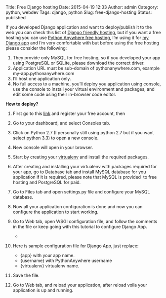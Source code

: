 Title: Free Django hosting
Date: 2015-04-19 12:33
Author: admin
Category: python, webdev
Tags: django, python
Slug: free-django-hosting
Status: published

<span class="s1">If you developed Django application and want to
deploy/publish it to the web you can check this list of [<span
class="s2">Django friendly
hosting</span>](http://djangofriendly.com/hosts/), but if you want a
free hosting you can use [<span class="s2">Python Anywhere free
hosting</span>](https://www.pythonanywhere.com/pricing/), I’m using it
for [<span class="s2">my Django
app</span>](http://www.emadmokhtar.com/2015/03/my-first-django-app/) and
I’m very comfortable with but before using the free hosting please
consider the following:</span>

1.  <span class="s1">They provide only MySQL for free hosting, so if you
    developed your app using PostgreSQL or SQLite, please download the
    correct driver.</span>
2.  <span class="s1">Application URL must be sub-domain of
    pythonanywhere.com, example my-app.pythonanywhere.com</span>
3.  <span class="s1">I’ll host one application only.</span>
4.  <span class="s1">No full access to a machine, you’ll deploy you
    application using console, use the console to install your virtual
    environment and packages, and edit some code using their in-browser
    code editor.</span>

<span class="s1">**How to deploy?**</span>

1.  <span class="s1">First go to this [<span
    class="s2">link</span>](https://www.pythonanywhere.com/registration/register/beginner/)
    and register your free account, then </span>
2.  <span class="s1">Go to your dashboard, and select
    Consoles tab.</span>
3.  <span class="s1">Click on Python 2.7 (I personally still using
    python 2.7 but if you want select python 3.3) to open a
    new console.</span>
4.  <span class="s1">New console will open in your browser.</span>
5.  <span class="s1">Start by creating your [<span
    class="s2">virtualenv</span>](http://www.emadmokhtar.com/2015/03/virtual-environment/)
    and install the required packages.</span>
6.  <span class="s1">After creating and installing your virtualenv with
    packages required for your app, go to Database tab and install MySQL
    database for you application if it is required, please note that
    MySQL is provided  to free hosting and PostgreSQL for paid.</span>
7.  <span class="s1">Go to Files tab and open settings.py file and
    configure your MySQL database.</span>
8.  <span class="s1">Now all your application configuration is done and
    now you can configure the application to start working.</span>
9.  <span class="s1">Go to Web tab, open WSGI configuration file, and
    follow the comments in the file or keep going with this tutorial to
    configure Django App.</span>
    -   <script src="https://gist.github.com/EmadMokhtar/45e7a246f39eb0e081ce.js"></script>

10. <span class="s1">Here is sample configuration file for Django App,
    just replace:</span>
    -   <span class="s1">{app} with your app name.</span>
    -   <span class="s1">{username} with PythonAnywhere username</span>
    -   <span class="s1">{virtualenv} virtualenv name.</span>

11. <span class="s1">Save the file.</span>
12. <span class="s1">Go to Web tab, and reload your application, after
    reload voila your application is up and running.</span>

